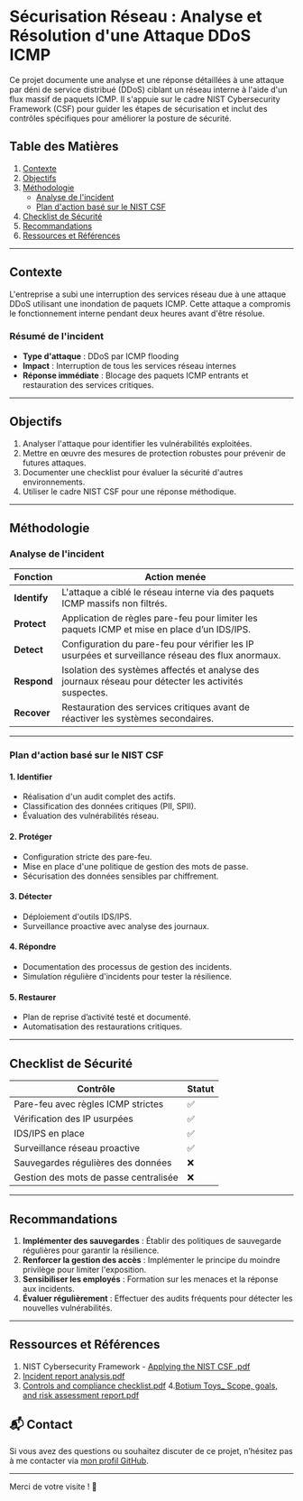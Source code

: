 # Sécurisation Réseau : Analyse et Résolution d'une Attaque DDoS ICMP

Ce projet documente une analyse et une réponse détaillées à une attaque par déni de service distribué (DDoS) ciblant un réseau interne à l'aide d'un flux massif de paquets ICMP. Il s'appuie sur le cadre NIST Cybersecurity Framework (CSF) pour guider les étapes de sécurisation et inclut des contrôles spécifiques pour améliorer la posture de sécurité.

## Table des Matières
1. [Contexte](#contexte)
2. [Objectifs](#objectifs)
3. [Méthodologie](#méthodologie)
    - [Analyse de l'incident](#analyse-de-lincident)
    - [Plan d'action basé sur le NIST CSF](#plan-daction-basé-sur-le-nist-csf)
4. [Checklist de Sécurité](#checklist-de-sécurité)
5. [Recommandations](#recommandations)
6. [Ressources et Références](#ressources-et-références)

---

## Contexte

L'entreprise a subi une interruption des services réseau due à une attaque DDoS utilisant une inondation de paquets ICMP. Cette attaque a compromis le fonctionnement interne pendant deux heures avant d'être résolue.

### Résumé de l'incident
- **Type d'attaque** : DDoS par ICMP flooding
- **Impact** : Interruption de tous les services réseau internes
- **Réponse immédiate** : Blocage des paquets ICMP entrants et restauration des services critiques.

---

## Objectifs

1. Analyser l'attaque pour identifier les vulnérabilités exploitées.
2. Mettre en œuvre des mesures de protection robustes pour prévenir de futures attaques.
3. Documenter une checklist pour évaluer la sécurité d'autres environnements.
4. Utiliser le cadre NIST CSF pour une réponse méthodique.

---

## Méthodologie

### Analyse de l'incident

| **Fonction**       | **Action menée**                                                                                       |
|---------------------|-------------------------------------------------------------------------------------------------------|
| **Identify**        | L'attaque a ciblé le réseau interne via des paquets ICMP massifs non filtrés.                         |
| **Protect**         | Application de règles pare-feu pour limiter les paquets ICMP et mise en place d’un IDS/IPS.           |
| **Detect**          | Configuration du pare-feu pour vérifier les IP usurpées et surveillance réseau des flux anormaux.     |
| **Respond**         | Isolation des systèmes affectés et analyse des journaux réseau pour détecter les activités suspectes.|
| **Recover**         | Restauration des services critiques avant de réactiver les systèmes secondaires.                      |

---

### Plan d'action basé sur le NIST CSF

#### **1. Identifier**
- Réalisation d'un audit complet des actifs.
- Classification des données critiques (PII, SPII).
- Évaluation des vulnérabilités réseau.

#### **2. Protéger**
- Configuration stricte des pare-feu.
- Mise en place d'une politique de gestion des mots de passe.
- Sécurisation des données sensibles par chiffrement.

#### **3. Détecter**
- Déploiement d'outils IDS/IPS.
- Surveillance proactive avec analyse des journaux.

#### **4. Répondre**
- Documentation des processus de gestion des incidents.
- Simulation régulière d'incidents pour tester la résilience.

#### **5. Restaurer**
- Plan de reprise d’activité testé et documenté.
- Automatisation des restaurations critiques.

---

## Checklist de Sécurité

| **Contrôle**                          | **Statut** |
|---------------------------------------|------------|
| Pare-feu avec règles ICMP strictes    | ✅          |
| Vérification des IP usurpées          | ✅          |
| IDS/IPS en place                      | ✅          |
| Surveillance réseau proactive         | ✅          |
| Sauvegardes régulières des données    | ❌          |
| Gestion des mots de passe centralisée | ❌          |

---

## Recommandations

1. **Implémenter des sauvegardes** : Établir des politiques de sauvegarde régulières pour garantir la résilience.
2. **Renforcer la gestion des accès** : Implémenter le principe du moindre privilège pour limiter l'exposition.
3. **Sensibiliser les employés** : Formation sur les menaces et la réponse aux incidents.
4. **Évaluer régulièrement** : Effectuer des audits fréquents pour détecter les nouvelles vulnérabilités.

---

## Ressources et Références

1. NIST Cybersecurity Framework - [Applying the NIST CSF .pdf](https://github.com/user-attachments/files/18285944/Applying.the.NIST.CSF.pdf)
2. [Incident report analysis.pdf](https://github.com/user-attachments/files/18285959/Incident.report.analysis.pdf)
3. [Controls and compliance checklist.pdf](https://github.com/user-attachments/files/18285960/Controls.and.compliance.checklist.pdf)
4.[Botium Toys_ Scope, goals, and risk assessment report.pdf](https://github.com/user-attachments/files/18285942/Botium.Toys_.Scope.goals.and.risk.assessment.report.pdf)

## 📬 Contact

Si vous avez des questions ou souhaitez discuter de ce projet, n’hésitez pas à me contacter via [mon profil GitHub](https://github.com/glenn77).

---

Merci de votre visite ! 🙌

